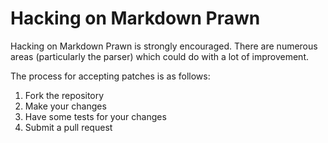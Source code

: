 Hacking on Markdown Prawn
=========================

Hacking on Markdown Prawn is strongly encouraged. There are
numerous areas (particularly the parser) which could do with
a lot of improvement.

The process for accepting patches is as follows:

  1. Fork the repository
  2. Make your changes
  3. Have some tests for your changes
  4. Submit a pull request


